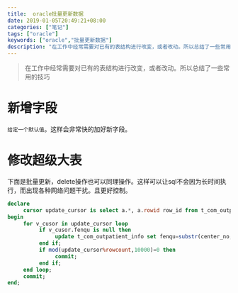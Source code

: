 ```yaml
---
title:  oracle批量更新数据
date: 2019-01-05T20:49:21+08:00
categories: ["笔记"]
tags: ["oracle"]
keywords: ["oracle","批量更新数据"]
description: "在工作中经常需要对已有的表结构进行改变，或者改动。所以总结了一些常用的技巧"
---
```



> 在工作中经常需要对已有的表结构进行改变，或者改动。所以总结了一些常用的技巧

新增字段
===
`给定一个默认值`。这样会非常快的加好新字段。

修改超级大表
===
下面是批量更新，delete操作也可以同理操作。这样可以让sql不会因为长时间执行，而出现各种网络问题干扰。且更好控制。
```sql
declare
     cursor update_cursor is select a.*, a.rowid row_id from t_com_outpatient_info a order by a.rowid;
begin
     for v_cusor in update_cursor loop
          if v_cusor.fenqu is null then
               update t_com_outpatient_info set fenqu=substr(center_no,0,6) where rowid = v_cusor.row_id;
          end if;
          if mod(update_cursor%rowcount,10000)=0 then
               commit;
          end if;
     end loop;
     commit;
end;
```